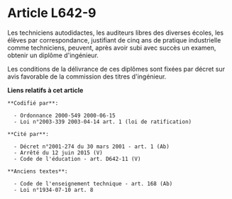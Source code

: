 # Article L642-9

Les techniciens autodidactes, les auditeurs libres des diverses écoles, les élèves par correspondance, justifiant de cinq ans
de pratique industrielle comme techniciens, peuvent, après avoir subi avec succès un examen, obtenir un diplôme d'ingénieur.

Les conditions de la délivrance de ces diplômes sont fixées par décret sur avis favorable de la commission des titres
d'ingénieur.

**Liens relatifs à cet article**

	**Codifié par**:

	  - Ordonnance 2000-549 2000-06-15
	  - Loi n°2003-339 2003-04-14 art. 1 (loi de ratification)

	**Cité par**:

	  - Décret n°2001-274 du 30 mars 2001 - art. 1 (Ab)
	  - Arrêté du 12 juin 2015 (V)
	  - Code de l'éducation - art. D642-11 (V)

	**Anciens textes**:

	  - Code de l'enseignement technique - art. 168 (Ab)
	  - Loi n°1934-07-10 art. 8
